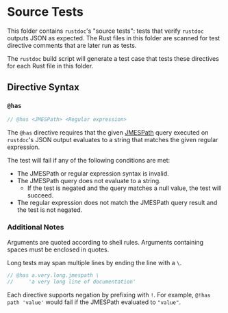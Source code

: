 # Source Tests

This folder contains `rustdoc`'s "source tests": tests that verify `rustdoc`
outputs JSON as expected. The Rust files in this folder are scanned for test
directive comments that are later run as tests.

The `rustdoc` build script will generate a test case that tests these directives
for each Rust file in this folder.

## Directive Syntax

### `@has`

```rust
// @has <JMESPath> <Regular expression>
```

The `@has` directive requires that the given [JMESPath] query executed on
`rustdoc`'s JSON output evaluates to a string that matches the given regular
expression.

The test will fail if any of the following conditions are met:

- The JMESPath or regular expression syntax is invalid.
- The JMESPath query does not evaluate to a string.
    - If the test is negated and the query matches a null value, the test will
      succeed.
- The regular expression does not match the JMESPath query result and the test
  is not negated.

### Additional Notes

Arguments are quoted according to shell rules. Arguments containing spaces must
be enclosed in quotes.

Long tests may span multiple lines by ending the line with a `\`.

```rust
// @has a.very.long.jmespath \
//     'a very long line of documentation'
```

Each directive supports negation by prefixing with `!`. For example, `@!has path 'value'` would
fail if the JMESPath evaluated to `"value"`.

[JMESPath]: http://jmespath.org/


